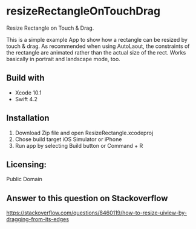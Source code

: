 # resizeRectangleOnTouchDrag
Resize Rectangle on Touch &amp; Drag.

This is a simple example App to show how a rectangle can be resized by touch & drag.
As recommended when using AutoLaout, the constraints of the rectangle are animated rather than the actual size of the rect.
Works basically in portrait and landscape mode, too.

## Build with
* Xcode 10.1
* Swift 4.2


## Installation
1. Download Zip file and open ResizeRectangle.xcodeproj
2. Chose build target iOS Simulator or iPhone
3. Run app by selecting Build button or Command + R

## Licensing:
Public Domain

## Answer to this question on Stackoverflow
https://stackoverflow.com/questions/8460119/how-to-resize-uiview-by-dragging-from-its-edges


